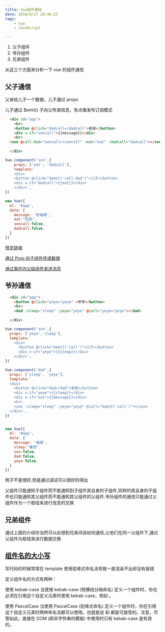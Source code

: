 ```yaml
---
title: Vue组件通信
date: 2018/6/17 20:46:25
tags:
	- vue
	- JavaScript

---
```


1. 父子组件
2. 爷孙组件
3. 兄弟组件

从这三个方面来分析一下 vue 的组件通信

## 父子通信

父亲给儿子一个数据，儿子通过 props

儿子通过 $emit() 子向父传递信息，有点像发布订阅模式

<!--more-->

```HTML
  <div id="app">
    <hr>
    <button @click="dadcall=!dadcall">爸爸</button>
    <div v-if="soncall">{{message}}</div>
    <hr>
  <son @call-dad="soncall=!soncall" :eat="eat" :dadcall="dadcall"></son>
  
  </div>
```

```javascript
Vue.component('son',{
    props: ['eat', 'dadcall'],
	template:`
    <div>
    <button @click="$emit('call-dad')">儿子</button>
    <div v-if="dadcall">{{eat}}</div>
    </div>`,
})

new Vue({
  el: '#app',
  data: {
    message: '别抽烟',
    eat:"吃饭",
    soncall:false,
    dadcall:false,
  }
})
```

[预览链接](http://jsbin.com/xalirufihi/edit?html,js,output)

[通过 Prop 向子组件传递数据](https://cn.vuejs.org/v2/guide/components.html#%E9%80%9A%E8%BF%87-Prop-%E5%90%91%E5%AD%90%E7%BB%84%E4%BB%B6%E4%BC%A0%E9%80%92%E6%95%B0%E6%8D%AE)

[通过事件向父级组件发送消息](https://cn.vuejs.org/v2/guide/components.html#%E9%80%9A%E8%BF%87%E4%BA%8B%E4%BB%B6%E5%90%91%E7%88%B6%E7%BA%A7%E7%BB%84%E4%BB%B6%E5%8F%91%E9%80%81%E6%B6%88%E6%81%AF)

## 爷孙通信

```html
  <div id="app">
    <button @click="yeye=!yeye" >爷爷</button>
    <hr>
    <dad :sleep="sleep" :yeye="yeye" @call="yeye=!yeye"></dad>
  
  </div>
```

```javascript
Vue.component('son',{
  props: ['yeye','sleep'],
  template:`
    <div>
      <button @click="$emit('call')">儿子</button>
      <div v-if="yeye">{{sleep}}</div>
    </div>`,
})

Vue.component('dad',{
  props: ['sleep', 'yeye'],
  template:`
  <div>
    <button @click="dad=!dad">爸爸</button>
    <div v-if="yeye">{{sleep}}</div>
    <div v-if="son">{{message}}</div>
    <hr>
    <son :sleep="sleep" :yeye="yeye" @call="$emit('call')"></son>
  </div>`,
})


new Vue({
  el: '#app',
  data: {
    message: '抽烟',
    sleep:"睡觉",
    son:false,
    dad:false,
    yeye:false,
  }
})
```

例子不是很好,但是通过调试可以很好的得出

父组件只能通知子组件而不能通知到子组件其自身的子组件,同样的其自身的子组件也只能通知其父组件而不能通知其父组件的父组件.爷孙组件的通信只能通过父组件作为一个枢纽来进行信息的交换



## 兄弟组件

通过上面的介绍你当然可以此想到兄弟间该如何通信,让他们在同一父组件下,通过父组件为枢纽来进行数据交换



## [组件名的大小写](https://cn.vuejs.org/v2/guide/components-registration.html#%E7%BB%84%E4%BB%B6%E5%90%8D%E5%A4%A7%E5%B0%8F%E5%86%99)

写代码的时候常常在 template 使用驼峰式命名法导致一直渲染不出却没有报错

定义组件名的方式有两种：

使用 kebab-case
当使用 kebab-case (短横线分隔命名) 定义一个组件时，你也必须在引用这个自定义元素时使用 kebab-case，例如 <my-component-name>。

使用 PascalCase
当使用 PascalCase (驼峰式命名) 定义一个组件时，你在引用这个自定义元素时两种命名法都可以使用。也就是说 <my-component-name> 和 <MyComponentName> 都是可接受的。注意，尽管如此，直接在 DOM (即非字符串的模板) 中使用时只有 kebab-case 是有效的。

